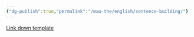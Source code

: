 ```yaml
---
{"dg-publish":true,"permalink":"/mau-the/english/sentence-building/"}
---
```


[Link down template](https://drive.google.com/file/d/1d13sXDPG71jHedNAEVsOHlEW0TLniRZz/view?usp=sharing)
